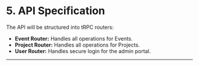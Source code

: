 # 5. API Specification
The API will be structured into tRPC routers:
* **Event Router:** Handles all operations for Events.
* **Project Router:** Handles all operations for Projects.
* **User Router:** Handles secure login for the admin portal.

---
